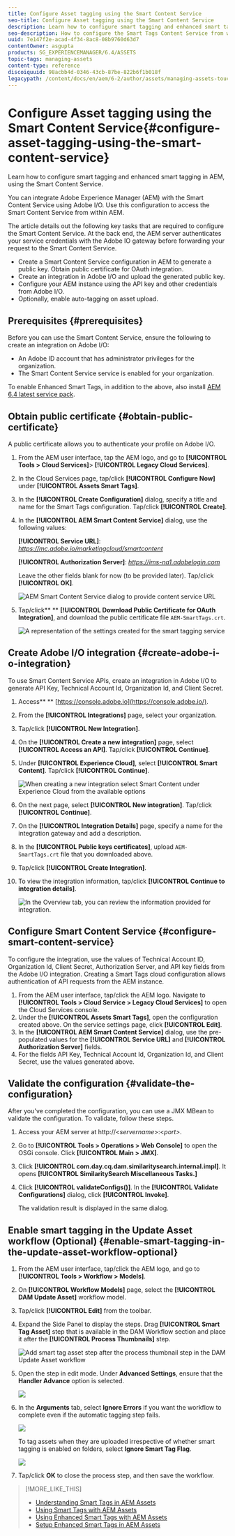 ```yaml
---
title: Configure Asset tagging using the Smart Content Service
seo-title: Configure Asset tagging using the Smart Content Service
description: Learn how to configure smart tagging and enhanced smart tagging in AEM, using the Smart Content Service.
seo-description: How to configure the Smart Tags Content Service from within AEM.
uuid: 7e147f2e-acad-4f34-8ac8-08b9760d63d7
contentOwner: asgupta
products: SG_EXPERIENCEMANAGER/6.4/ASSETS
topic-tags: managing-assets
content-type: reference
discoiquuid: 98acbb4d-0346-43cb-87be-822b6f1b018f
legacypath: /content/docs/en/aem/6-2/author/assets/managing-assets-touch-ui/configuring-smart-content-services-integration
---
```


# Configure Asset tagging using the Smart Content Service{#configure-asset-tagging-using-the-smart-content-service}

Learn how to configure smart tagging and enhanced smart tagging in AEM, using the Smart Content Service.

You can integrate Adobe Experience Manager (AEM) with the Smart Content Service using Adobe I/O. Use this configuration to access the Smart Content Service from within AEM.

The article details out the following key tasks that are required to configure the Smart Content Service. At the back end, the AEM server authenticates your service credentials with the Adobe IO gateway before forwarding your request to the Smart Content Service.

* Create a Smart Content Service configuration in AEM to generate a public key. Obtain public certificate for OAuth integration.
* Create an integration in Adobe I/O and upload the generated public key.
* Configure your AEM instance using the API key and other credentials from Adobe I/O.  
* Optionally, enable auto-tagging on asset upload.

## Prerequisites {#prerequisites}

Before you can use the Smart Content Service, ensure the following to create an integration on Adobe I/O:

* An Adobe ID account that has administrator privileges for the organization.
* The Smart Content Service service is enabled for your organization.

To enable Enhanced Smart Tags, in addition to the above, also install [AEM 6.4 latest service pack](https://helpx.adobe.com/experience-manager/aem-releases-updates.html#main-pars_step_with_card_1987226281).

## Obtain public certificate {#obtain-public-certificate}

A public certificate allows you to authenticate your profile on Adobe I/O.

1. From the AEM user interface, tap the AEM logo, and go to **[!UICONTROL Tools > Cloud Services]**> **[!UICONTROL Legacy Cloud Services]**.  

1. In the Cloud Services page, tap/click **[!UICONTROL Configure Now]** under **[!UICONTROL Assets Smart Tags]**.
1. In the **[!UICONTROL Create Configuration]** dialog, specify a title and name for the Smart Tags configuration. Tap/click **[!UICONTROL Create]**.
1. In the **[!UICONTROL AEM Smart Content Service]** dialog, use the following values:

   **[!UICONTROL Service URL]**: *https://mc.adobe.io/marketingcloud/smartcontent*

   **[!UICONTROL Authorization Server]**: *https://ims-na1.adobelogin.com*

   Leave the other fields blank for now (to be provided later). Tap/click **[!UICONTROL OK]**.

   ![AEM Smart Content Service dialog to provide content service URL](assets/aem_scs.png)

1. Tap/click** ** **[!UICONTROL Download Public Certificate for OAuth Integration]**, and download the public certificate file `AEM-SmartTags.crt`.

   ![A representation of the settings created for the smart tagging service](assets/download_link.png)

## Create Adobe I/O integration {#create-adobe-i-o-integration}

To use Smart Content Service APIs, create an integration in Adobe I/O to generate API Key, Technical Account Id, Organization Id, and Client Secret.

1. Access** ** [https://console.adobe.io](https://console.adobe.io/).
1. From the **[!UICONTROL Integrations]** page, select your organization.
1. Tap/click **[!UICONTROL New Integration]**.
1. On the **[!UICONTROL Create a new integration]** page, select **[!UICONTROL Access an API]**. Tap/click **[!UICONTROL Continue]**.
1. Under **[!UICONTROL Experience Cloud]**, select **[!UICONTROL Smart Content]**. Tap/click **[!UICONTROL Continue]**.

   ![When creating a new integration select Smart Content under Experience Cloud from the available options](assets/smart_content.png)

1. On the next page, select **[!UICONTROL New integration]**. Tap/click **[!UICONTROL Continue]**.
1. On the **[!UICONTROL Integration Details]** page, specify a name for the integration gateway and add a description.
1. In the **[!UICONTROL Public keys certificates]**, upload `AEM-SmartTags.crt` file that you downloaded above.
1. Tap/click **[!UICONTROL Create Integration]**.
1. To view the integration information, tap/click **[!UICONTROL Continue to integration details]**.

   ![In the Overview tab, you can review the information provided for integration.](assets/integration_details.png)

## Configure Smart Content Service {#configure-smart-content-service}

To configure the integration, use the values of Technical Account ID, Organization Id, Client Secret, Authorization Server, and API key fields from the Adobe I/O integration. Creating a Smart Tags cloud configuration allows authentication of API requests from the AEM instance.

1. From the AEM user interface, tap/click the AEM logo. Navigate to **[!UICONTROL Tools > Cloud Service > Legacy Cloud Services]** to open the Cloud Services console.
1. Under the **[!UICONTROL Assets Smart Tags]**, open the configuration created above. On the service settings page, click **[!UICONTROL Edit]**.
1. In the **[!UICONTROL AEM Smart Content Service]** dialog, use the pre-populated values for the **[!UICONTROL Service URL]** and **[!UICONTROL Authorization Server]** fields.
1. For the fields API Key, Technical Account Id, Organization Id, and Client Secret, use the values generated above.

## Validate the configuration {#validate-the-configuration}

After you've completed the configuration, you can use a JMX MBean to validate the configuration. To validate, follow these steps.

1. Access your AEM server at http://&lt;*servername*&gt;:&lt;*port&gt;*.  

1. Go to **[!UICONTROL Tools > Operations > Web Console]** to open the OSGi console. Click **[!UICONTROL Main > JMX]**.
1. Click **[!UICONTROL com.day.cq.dam.similaritysearch.internal.impl]**. It opens **[!UICONTROL SimilaritySearch Miscellaneous Tasks.]** 
1. Click **[!UICONTROL validateConfigs()]**. In the **[!UICONTROL Validate Configurations]** dialog, click **[!UICONTROL Invoke]**.

   The validation result is displayed in the same dialog.

## Enable smart tagging in the Update Asset workflow (Optional) {#enable-smart-tagging-in-the-update-asset-workflow-optional}

1. From the AEM user interface, tap/click the AEM logo, and go to **[!UICONTROL Tools > Workflow > Models]**.
1. On **[!UICONTROL Workflow Models]** page, select the **[!UICONTROL DAM Update Asset]** workflow model.
1. Tap/click **[!UICONTROL Edit]** from the toolbar.
1. Expand the Side Panel to display the steps. Drag **[!UICONTROL Smart Tag Asset]** step that is available in the DAM Workflow section and place it after the **[!UICONTROL Process Thumbnails]** step.

   ![Add smart tag asset step after the process thumbnail  step in the DAM Update Asset workflow](assets/chlimage_1-105.png)

1. Open the step in edit mode. Under **Advanced Settings**, ensure that the **Handler Advance** option is selected.

   ![](assets/chlimage_1-106.png)

1. In the **Arguments** tab, select **Ignore Errors** if you want the workflow to complete even if the automatic tagging step fails.

   ![](assets/chlimage_1-107.png)

   To tag assets when they are uploaded irrespective of whether smart tagging is enabled on folders, select **Ignore Smart Tag Flag**.

   ![](assets/chlimage_1-108.png)

1. Tap/click **OK** to close the process step, and then save the workflow.

>[!MORE_LIKE_THIS]
>
>* [Understanding Smart Tags in AEM Assets](https://helpx.adobe.com/experience-manager/kt/assets/using/smart-tags-feature-video-understand.html)
>* [Using Smart Tags with AEM Assets](https://helpx.adobe.com/experience-manager/kt/assets/using/smart-tags-feature-video-use.html)
>* [Using Enhanced Smart Tags with AEM Assets](https://helpx.adobe.com/experience-manager/kt/assets/using/enhanced-smart-tags-feature-video-use.html)
>* [Setup Enhanced Smart Tags in AEM Assets](https://helpx.adobe.com/experience-manager/kt/assets/using/enhanced-smart-tags-technical-video-setup.html)
